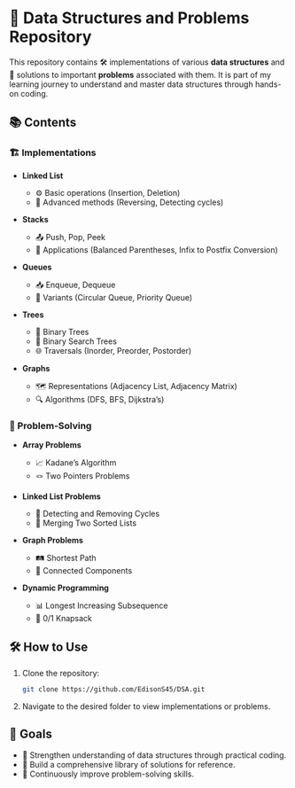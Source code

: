 # 🌟 Data Structures and Problems Repository  

This repository contains 🛠️ implementations of various **data structures** and 🧠 solutions to important **problems** associated with them. It is part of my learning journey to understand and master data structures through hands-on coding.  

## 📚 Contents  

### 🏗️ Implementations  
- **Linked List**  
  - ⚙️ Basic operations (Insertion, Deletion)  
  - 🔄 Advanced methods (Reversing, Detecting cycles)  

- **Stacks**  
  - 📤 Push, Pop, Peek  
  - 🧩 Applications (Balanced Parentheses, Infix to Postfix Conversion)  

- **Queues**  
  - 📥 Enqueue, Dequeue  
  - 🚀 Variants (Circular Queue, Priority Queue)  

- **Trees**  
  - 🌲 Binary Trees  
  - 🌳 Binary Search Trees  
  - 🌐 Traversals (Inorder, Preorder, Postorder)  

- **Graphs**  
  - 🗺️ Representations (Adjacency List, Adjacency Matrix)  
  - 🔍 Algorithms (DFS, BFS, Dijkstra’s)  

### 🧩 Problem-Solving  
- **Array Problems**  
  - 📈 Kadane’s Algorithm  
  - 🪢 Two Pointers Problems  

- **Linked List Problems**  
  - 🔁 Detecting and Removing Cycles  
  - 🔀 Merging Two Sorted Lists  

- **Graph Problems**  
  - 🛤️ Shortest Path  
  - 🧩 Connected Components  

- **Dynamic Programming**  
  - 📊 Longest Increasing Subsequence  
  - 🎒 0/1 Knapsack  

## 🛠️ How to Use  
1. Clone the repository:  
   ```bash  
   git clone https://github.com/EdisonS45/DSA.git  
   ```  
2. Navigate to the desired folder to view implementations or problems.  

## 🎯 Goals  
- 💪 Strengthen understanding of data structures through practical coding.  
- 📖 Build a comprehensive library of solutions for reference.  
- 🚀 Continuously improve problem-solving skills.  
